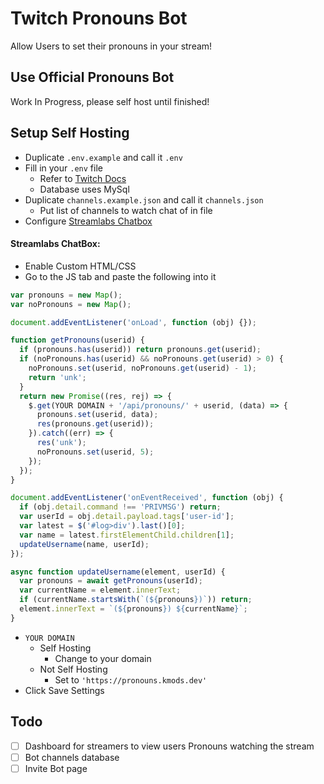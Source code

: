 # Twitch Pronouns Bot

Allow Users to set their pronouns in your stream!

## Use Official Pronouns Bot

Work In Progress, please self host until finished!

## Setup Self Hosting

- Duplicate `.env.example` and call it `.env`
- Fill in your `.env` file
  - Refer to [Twitch Docs](https://dev.twitch.tv/docs/authentication/#registration)
  - Database uses MySql
- Duplicate `channels.example.json` and call it `channels.json`
  - Put list of channels to watch chat of in file
- Configure [Streamlabs Chatbox](https://streamlabs.com/dashboard#/chatbox)

#### Streamlabs ChatBox:

- Enable Custom HTML/CSS
- Go to the JS tab and paste the following into it

```js
var pronouns = new Map();
var noPronouns = new Map();

document.addEventListener('onLoad', function (obj) {});

function getPronouns(userid) {
  if (pronouns.has(userid)) return pronouns.get(userid);
  if (noPronouns.has(userid) && noPronouns.get(userid) > 0) {
    noPronouns.set(userid, noPronouns.get(userid) - 1);
    return 'unk';
  }
  return new Promise((res, rej) => {
    $.get(YOUR DOMAIN + '/api/pronouns/' + userid, (data) => {
      pronouns.set(userid, data);
      res(pronouns.get(userid));
    }).catch((err) => {
      res('unk');
      noPronouns.set(userid, 5);
    });
  });
}

document.addEventListener('onEventReceived', function (obj) {
  if (obj.detail.command !== 'PRIVMSG') return;
  var userId = obj.detail.payload.tags['user-id'];
  var latest = $('#log>div').last()[0];
  var name = latest.firstElementChild.children[1];
  updateUsername(name, userId);
});

async function updateUsername(element, userId) {
  var pronouns = await getPronouns(userId);
  var currentName = element.innerText;
  if (currentName.startsWith(`(${pronouns})`)) return;
  element.innerText = `(${pronouns}) ${currentName}`;
}
```

- `YOUR DOMAIN`
  - Self Hosting
    - Change to your domain
  - Not Self Hosting
    - Set to `'https://pronouns.kmods.dev'`
- Click Save Settings

## Todo

- [ ] Dashboard for streamers to view users Pronouns watching the stream
- [ ] Bot channels database
- [ ] Invite Bot page
